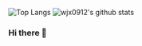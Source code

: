 ![Top Langs](https://github-readme-stats.vercel.app/api/top-langs/?username=wjx0912)
![wjx0912's github stats](https://github-readme-stats.vercel.app/api?username=wjx0912&show_icons=true&count_private=true&line_height=40)

### Hi there 👋

<!--
**wjx0912/wjx0912** is a ✨ _special_ ✨ repository because its `README.md` (this file) appears on your GitHub profile.

Here are some ideas to get you started:

- 🔭 I’m currently working on ...
- 🌱 I’m currently learning ...
- 👯 I’m looking to collaborate on ...
- 🤔 I’m looking for help with ...
- 💬 Ask me about ...
- 📫 How to reach me: ...
- 😄 Pronouns: ...
- ⚡ Fun fact: ...
-->
